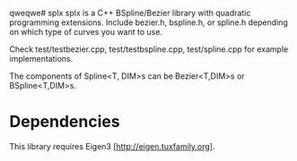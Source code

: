 qweqwe# splx
splx is a C++ BSpline/Bezier library with quadratic programming extensions. Include bezier.h, bspline.h, or spline.h depending on which type of curves you want to use.

Check test/testbezier.cpp, test/testbspline.cpp, test/spline.cpp for example implementations.

The components of Spline<T, DIM>s can be Bezier<T,DIM>s or BSpline<T,DIM>s.

# Dependencies
This library requires Eigen3 [http://eigen.tuxfamily.org].
